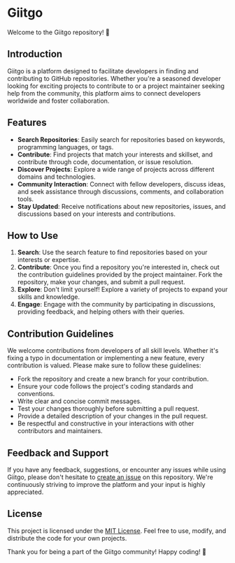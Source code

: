 # Giitgo

Welcome to the Giitgo repository! 🚀

## Introduction
Giitgo is a platform designed to facilitate developers in finding and contributing to GitHub repositories. Whether you're a seasoned developer looking for exciting projects to contribute to or a project maintainer seeking help from the community, this platform aims to connect developers worldwide and foster collaboration.

## Features
- **Search Repositories**: Easily search for repositories based on keywords, programming languages, or tags.
- **Contribute**: Find projects that match your interests and skillset, and contribute through code, documentation, or issue resolution.
- **Discover Projects**: Explore a wide range of projects across different domains and technologies.
- **Community Interaction**: Connect with fellow developers, discuss ideas, and seek assistance through discussions, comments, and collaboration tools.
- **Stay Updated**: Receive notifications about new repositories, issues, and discussions based on your interests and contributions.

## How to Use
1. **Search**: Use the search feature to find repositories based on your interests or expertise.
2. **Contribute**: Once you find a repository you're interested in, check out the contribution guidelines provided by the project maintainer. Fork the repository, make your changes, and submit a pull request.
3. **Explore**: Don't limit yourself! Explore a variety of projects to expand your skills and knowledge.
4. **Engage**: Engage with the community by participating in discussions, providing feedback, and helping others with their queries.

## Contribution Guidelines
We welcome contributions from developers of all skill levels. Whether it's fixing a typo in documentation or implementing a new feature, every contribution is valued. Please make sure to follow these guidelines:

- Fork the repository and create a new branch for your contribution.
- Ensure your code follows the project's coding standards and conventions.
- Write clear and concise commit messages.
- Test your changes thoroughly before submitting a pull request.
- Provide a detailed description of your changes in the pull request.
- Be respectful and constructive in your interactions with other contributors and maintainers.

## Feedback and Support
If you have any feedback, suggestions, or encounter any issues while using Giitgo, please don't hesitate to [create an issue](https://github.com/harry654/giitgo-project/issues) on this repository. We're continuously striving to improve the platform and your input is highly appreciated.

## License
This project is licensed under the [MIT License](LICENSE). Feel free to use, modify, and distribute the code for your own projects.

Thank you for being a part of the Giitgo community! Happy coding! 🎉
